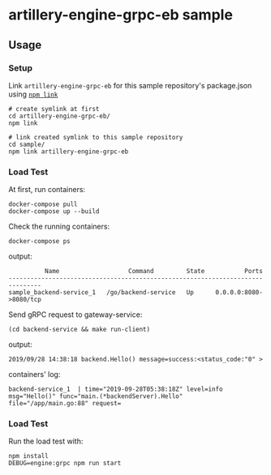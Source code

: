 # artillery-engine-grpc-eb sample

## Usage

### Setup

Link `artillery-engine-grpc-eb` for this sample repository's package.json using [`npm link`](https://docs.npmjs.com/cli/link.html)

```
# create symlink at first
cd artillery-engine-grpc-eb/
npm link

# link created symlink to this sample repository
cd sample/
npm link artillery-engine-grpc-eb
```

### Load Test

At first, run containers:

```
docker-compose pull
docker-compose up --build
```

Check the running containers:

```
docker-compose ps
```

output:

```
          Name                   Command         State           Ports
-------------------------------------------------------------------------------
sample_backend-service_1   /go/backend-service   Up      0.0.0.0:8080->8080/tcp
```

Send gRPC request to gateway-service:

```
(cd backend-service && make run-client)
```

output:

```
2019/09/28 14:38:18 backend.Hello() message=success:<status_code:"0" >
```

containers' log:

```
backend-service_1  | time="2019-09-28T05:38:18Z" level=info msg="Hello()" func="main.(*backendServer).Hello" file="/app/main.go:88" request=
```

### Load Test

Run the load test with:

```
npm install
DEBUG=engine:grpc npm run start
```
